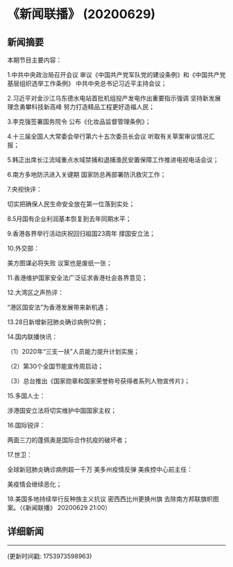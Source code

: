 # 《新闻联播》 (20200629)

## 新闻摘要

本期节目主要内容：

1.中共中央政治局召开会议 审议《中国共产党军队党的建设条例》和《中国共产党基层组织选举工作条例》 中共中央总书记习近平主持会议；

2.习近平对金沙江乌东德水电站首批机组投产发电作出重要指示强调 坚持新发展理念勇攀科技新高峰 努力打造精品工程更好造福人民；

3.李克强签署国务院令 公布《化妆品监督管理条例》；

4.十三届全国人大常委会举行第六十五次委员长会议 听取有关草案审议情况汇报；

5.韩正出席长江流域重点水域禁捕和退捕渔民安置保障工作推进电视电话会议；

6.南方多地防汛进入关键期 国家防总再部署防汛救灾工作；

7.央视快评：

切实把确保人民生命安全放在第一位落到实处；

8.5月国有企业利润基本恢复到去年同期水平；

9.香港各界举行活动庆祝回归祖国23周年 撑国安立法；

10.外交部：

美方图谋必将失败 议案也是废纸一张；

11.香港维护国家安全法广泛征求香港社会各界意见；

12.大湾区之声热评：

“港区国安法”为香港发展带来新机遇；

13.28日新增新冠肺炎确诊病例12例；

14.国内联播快讯：

（1）2020年“三支一扶”人员能力提升计划实施；

（2）第30个全国节能宣传周启动；

（3）总台推出《国家勋章和国家荣誉称号获得者系列人物宣传片》；

15.多国人士：

涉港国安立法将切实维护中国国家主权；

16.国际锐评：

两面三刀的蓬佩奥是国际合作抗疫的破坏者；

17.世卫：

全球新冠肺炎确诊病例超一千万 美多州疫情反弹 美疾控中心前主任：

美疫情会继续恶化；

18.美国多地持续举行反种族主义抗议 密西西比州更换州旗 去除南方邦联旗帜图案。（《新闻联播》 20200629 21:00）

## 详细新闻

---

(更新时间戳: 1753973598963)

